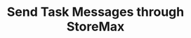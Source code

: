 ---
title: Send Task Messages through StoreMax
excerpt: ''
deprecated: false
hidden: false
metadata:
  title: ''
  description: ''
  robots: index
next:
  description: ''
---